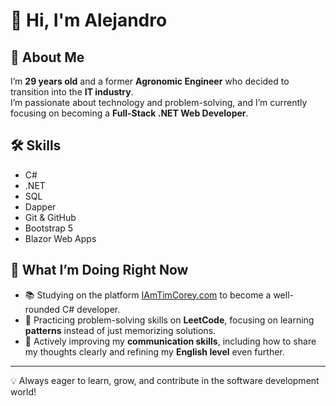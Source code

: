# 👋 Hi, I'm Alejandro 

## 👤 About Me  
I’m **29 years old** and a former **Agronomic Engineer** who decided to transition into the **IT industry**.  
I’m passionate about technology and problem-solving, and I’m currently focusing on becoming a **Full-Stack .NET Web Developer**.  

## 🛠️ Skills  
- C#  
- .NET  
- SQL  
- Dapper  
- Git & GitHub  
- Bootstrap 5  
- Blazor Web Apps    

## 📌 What I’m Doing Right Now  
- 📚 Studying on the platform [IAmTimCorey.com](https://www.iamtimcorey.com) to become a well-rounded C# developer.  
- 🧩 Practicing problem-solving skills on **LeetCode**, focusing on learning **patterns** instead of just memorizing solutions.  
- 💬 Actively improving my **communication skills**, including how to share my thoughts clearly and refining my **English level** even further.  

---
💡 Always eager to learn, grow, and contribute in the software development world!
